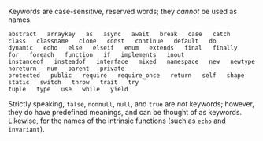 Keywords are case-sensitive, reserved words; they *cannot* be used as names.

```Hack
abstract   arraykey   as   async   await   break   case   catch   class   classname   clone   const   continue   default   do
dynamic   echo   else   elseif   enum   extends   final   finally   for   foreach   function   if   implements   inout
instanceof   insteadof   interface   mixed   namespace   new   newtype   noreturn   num   parent   private
protected   public   require   require_once   return   self   shape   static   switch   throw   trait   try
tuple   type   use   while   yield
```

Strictly speaking, `false`, `nonnull`, `null`, and `true` are *not* keywords; however, they do have predefined meanings, 
and can be thought of as keywords. Likewise, for the names of the intrinsic functions (such as `echo` and `invariant`).

